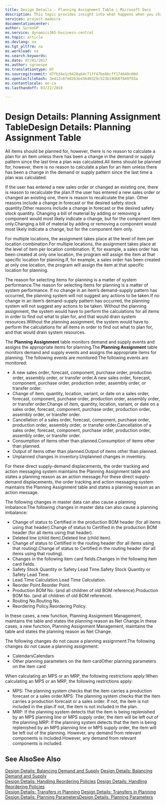 ```yaml
---
title: Design Details - Planning Assignment Table | Microsoft Docs
description: This topic provides insight into what happens when you change how you plan for an item.
services: project-madeira
documentationcenter: 
author: SorenGP
ms.service: dynamics365-business-central
ms.topic: article
ms.devlang: na
ms.tgt_pltfrm: na
ms.workload: na
ms.search.keywords: 
ms.date: 07/01/2017
ms.author: sgroespe
ms.translationtype: HT
ms.sourcegitcommit: d7fb34e1c9428a64c71ff47be8bcff174649c00d
ms.openlocfilehash: 3e412c6fe82b3ee5640329c523b19d68f849f93a
ms.contentlocale: en-ca
ms.lasthandoff: 03/22/2018

---
```

# <a name="design-details-planning-assignment-table"></a><span data-ttu-id="7e4a1-103">Design Details: Planning Assignment Table</span><span class="sxs-lookup"><span data-stu-id="7e4a1-103">Design Details: Planning Assignment Table</span></span>
<span data-ttu-id="7e4a1-104">All items should be planned for, however, there is no reason to calculate a plan for an item unless there has been a change in the demand or supply pattern since the last time a plan was calculated.</span><span class="sxs-lookup"><span data-stu-id="7e4a1-104">All items should be planned for, however, there is no reason to calculate a plan for an item unless there has been a change in the demand or supply pattern since the last time a plan was calculated.</span></span>  
  
<span data-ttu-id="7e4a1-105">If the user has entered a new sales order or changed an existing one, there is reason to recalculate the plan.</span><span class="sxs-lookup"><span data-stu-id="7e4a1-105">If the user has entered a new sales order or changed an existing one, there is reason to recalculate the plan.</span></span> <span data-ttu-id="7e4a1-106">Other reasons include a change in forecast or the desired safety stock quantity.</span><span class="sxs-lookup"><span data-stu-id="7e4a1-106">Other reasons include a change in forecast or the desired safety stock quantity.</span></span> <span data-ttu-id="7e4a1-107">Changing a bill of material by adding or removing a component would most likely indicate a change, but for the component item only.</span><span class="sxs-lookup"><span data-stu-id="7e4a1-107">Changing a bill of material by adding or removing a component would most likely indicate a change, but for the component item only.</span></span>  
  
<span data-ttu-id="7e4a1-108">For multiple locations, the assignment takes place at the level of item per location combination.</span><span class="sxs-lookup"><span data-stu-id="7e4a1-108">For multiple locations, the assignment takes place at the level of item per location combination.</span></span> <span data-ttu-id="7e4a1-109">If, for example, a sales order has been created at only one location, the program will assign the item at that specific location for planning.</span><span class="sxs-lookup"><span data-stu-id="7e4a1-109">If, for example, a sales order has been created at only one location, the program will assign the item at that specific location for planning.</span></span>  
  
<span data-ttu-id="7e4a1-110">The reason for selecting items for planning is a matter of system performance.</span><span class="sxs-lookup"><span data-stu-id="7e4a1-110">The reason for selecting items for planning is a matter of system performance.</span></span> <span data-ttu-id="7e4a1-111">If no change in an item’s demand-supply pattern has occurred, the planning system will not suggest any actions to be taken.</span><span class="sxs-lookup"><span data-stu-id="7e4a1-111">If no change in an item’s demand-supply pattern has occurred, the planning system will not suggest any actions to be taken.</span></span> <span data-ttu-id="7e4a1-112">Without the planning assignment, the system would have to perform the calculations for all items in order to find out what to plan for, and that would drain system resources.</span><span class="sxs-lookup"><span data-stu-id="7e4a1-112">Without the planning assignment, the system would have to perform the calculations for all items in order to find out what to plan for, and that would drain system resources.</span></span>  
  
<span data-ttu-id="7e4a1-113">The **Planning Assignment** table monitors demand and supply events and assigns the appropriate items for planning.</span><span class="sxs-lookup"><span data-stu-id="7e4a1-113">The **Planning Assignment** table monitors demand and supply events and assigns the appropriate items for planning.</span></span> <span data-ttu-id="7e4a1-114">The following events are monitored:</span><span class="sxs-lookup"><span data-stu-id="7e4a1-114">The following events are monitored:</span></span>  
  
* <span data-ttu-id="7e4a1-115">A new sales order, forecast, component, purchase order, production order, assembly order, or transfer order.</span><span class="sxs-lookup"><span data-stu-id="7e4a1-115">A new sales order, forecast, component, purchase order, production order, assembly order, or transfer order.</span></span>  
* <span data-ttu-id="7e4a1-116">Change of item, quantity, location, variant, or date on a sales order, forecast, component, purchase order, production order, assembly order, or transfer order.</span><span class="sxs-lookup"><span data-stu-id="7e4a1-116">Change of item, quantity, location, variant, or date on a sales order, forecast, component, purchase order, production order, assembly order, or transfer order.</span></span>  
* <span data-ttu-id="7e4a1-117">Cancellation of a sales order, forecast, component, purchase order, production order, assembly order, or transfer order.</span><span class="sxs-lookup"><span data-stu-id="7e4a1-117">Cancellation of a sales order, forecast, component, purchase order, production order, assembly order, or transfer order.</span></span>  
* <span data-ttu-id="7e4a1-118">Consumption of items other than planned.</span><span class="sxs-lookup"><span data-stu-id="7e4a1-118">Consumption of items other than planned.</span></span>  
* <span data-ttu-id="7e4a1-119">Output of items other than planned.</span><span class="sxs-lookup"><span data-stu-id="7e4a1-119">Output of items other than planned.</span></span>  
* <span data-ttu-id="7e4a1-120">Unplanned changes in inventory.</span><span class="sxs-lookup"><span data-stu-id="7e4a1-120">Unplanned changes in inventory.</span></span>  
  
<span data-ttu-id="7e4a1-121">For these direct supply-demand displacements, the order tracking and action messaging system maintains the Planning Assignment table and states a planning reason as an action message.</span><span class="sxs-lookup"><span data-stu-id="7e4a1-121">For these direct supply-demand displacements, the order tracking and action messaging system maintains the Planning Assignment table and states a planning reason as an action message.</span></span>  
  
<span data-ttu-id="7e4a1-122">The following changes in master data can also cause a planning imbalance:</span><span class="sxs-lookup"><span data-stu-id="7e4a1-122">The following changes in master data can also cause a planning imbalance:</span></span>  
  
* <span data-ttu-id="7e4a1-123">Change of status to Certified in the production BOM header (for all items using that header).</span><span class="sxs-lookup"><span data-stu-id="7e4a1-123">Change of status to Certified in the production BOM header (for all items using that header).</span></span>  
* <span data-ttu-id="7e4a1-124">Deleted line (child item).</span><span class="sxs-lookup"><span data-stu-id="7e4a1-124">Deleted line (child item).</span></span>  
* <span data-ttu-id="7e4a1-125">Change of status to Certified in the routing header (for all items using that routing).</span><span class="sxs-lookup"><span data-stu-id="7e4a1-125">Change of status to Certified in the routing header (for all items using that routing).</span></span>  
* <span data-ttu-id="7e4a1-126">Changes in the following item card fields.</span><span class="sxs-lookup"><span data-stu-id="7e4a1-126">Changes in the following item card fields.</span></span>  
* <span data-ttu-id="7e4a1-127">Safety Stock Quantity or Safety Lead Time.</span><span class="sxs-lookup"><span data-stu-id="7e4a1-127">Safety Stock Quantity or Safety Lead Time.</span></span>  
* <span data-ttu-id="7e4a1-128">Lead Time Calculation.</span><span class="sxs-lookup"><span data-stu-id="7e4a1-128">Lead Time Calculation.</span></span>  
* <span data-ttu-id="7e4a1-129">Reorder Point.</span><span class="sxs-lookup"><span data-stu-id="7e4a1-129">Reorder Point.</span></span>  
* <span data-ttu-id="7e4a1-130">Production BOM No. (and all children of old BOM reference).</span><span class="sxs-lookup"><span data-stu-id="7e4a1-130">Production BOM No. (and all children of old BOM reference).</span></span>  
* <span data-ttu-id="7e4a1-131">Routing No.</span><span class="sxs-lookup"><span data-stu-id="7e4a1-131">Routing No.</span></span>  
* <span data-ttu-id="7e4a1-132">Reordering Policy.</span><span class="sxs-lookup"><span data-stu-id="7e4a1-132">Reordering Policy.</span></span>  
  
<span data-ttu-id="7e4a1-133">In these cases, a new function, Planning Assignment Management, maintains the table and states the planning reason as Net Change.</span><span class="sxs-lookup"><span data-stu-id="7e4a1-133">In these cases, a new function, Planning Assignment Management, maintains the table and states the planning reason as Net Change.</span></span>  
  
<span data-ttu-id="7e4a1-134">The following changes do not cause a planning assignment:</span><span class="sxs-lookup"><span data-stu-id="7e4a1-134">The following changes do not cause a planning assignment:</span></span>  
  
* <span data-ttu-id="7e4a1-135">Calendars</span><span class="sxs-lookup"><span data-stu-id="7e4a1-135">Calendars</span></span>  
* <span data-ttu-id="7e4a1-136">Other planning parameters on the item card</span><span class="sxs-lookup"><span data-stu-id="7e4a1-136">Other planning parameters on the item card</span></span>  
  
<span data-ttu-id="7e4a1-137">When calculating an MPS or an MRP, the following restrictions apply:</span><span class="sxs-lookup"><span data-stu-id="7e4a1-137">When calculating an MPS or an MRP, the following restrictions apply:</span></span>  
  
* <span data-ttu-id="7e4a1-138">MPS: The planning system checks that the item carries a production forecast or a sales order.</span><span class="sxs-lookup"><span data-stu-id="7e4a1-138">MPS: The planning system checks that the item carries a production forecast or a sales order.</span></span> <span data-ttu-id="7e4a1-139">If not, the item is not included in the plan.</span><span class="sxs-lookup"><span data-stu-id="7e4a1-139">If not, the item is not included in the plan.</span></span>  
* <span data-ttu-id="7e4a1-140">MRP: If the planning system detects that the item is being replenished by an MPS planning line or MPS supply order, the item will be left out of the planning.</span><span class="sxs-lookup"><span data-stu-id="7e4a1-140">MRP: If the planning system detects that the item is being replenished by an MPS planning line or MPS supply order, the item will be left out of the planning.</span></span> <span data-ttu-id="7e4a1-141">However, any demand from relevant components is included.</span><span class="sxs-lookup"><span data-stu-id="7e4a1-141">However, any demand from relevant components is included.</span></span>  
  
## <a name="see-also"></a><span data-ttu-id="7e4a1-142">See Also</span><span class="sxs-lookup"><span data-stu-id="7e4a1-142">See Also</span></span>  
<span data-ttu-id="7e4a1-143">[Design Details: Balancing Demand and Supply](design-details-balancing-demand-and-supply.md) </span><span class="sxs-lookup"><span data-stu-id="7e4a1-143">[Design Details: Balancing Demand and Supply](design-details-balancing-demand-and-supply.md) </span></span>  
<span data-ttu-id="7e4a1-144">[Design Details: Handling Reordering Policies](design-details-handling-reordering-policies.md) </span><span class="sxs-lookup"><span data-stu-id="7e4a1-144">[Design Details: Handling Reordering Policies](design-details-handling-reordering-policies.md) </span></span>  
<span data-ttu-id="7e4a1-145">[Design Details: Transfers in Planning](design-details-transfers-in-planning.md) </span><span class="sxs-lookup"><span data-stu-id="7e4a1-145">[Design Details: Transfers in Planning](design-details-transfers-in-planning.md) </span></span>  
[<span data-ttu-id="7e4a1-146">Design Details: Planning Parameters</span><span class="sxs-lookup"><span data-stu-id="7e4a1-146">Design Details: Planning Parameters</span></span>](design-details-planning-parameters.md)  

